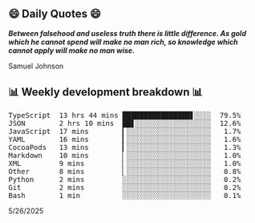 ## 😄 Daily Quotes 😄

_**Between falsehood and useless truth there is little difference. As gold which he cannot spend will make no man rich, so knowledge which cannot apply will make no man wise.**_

Samuel Johnson



## 📊 Weekly development breakdown 📊

<pre>TypeScript  13 hrs 44 mins ████████████████▋░░░░  79.5%
JSON        2 hrs 10 mins  ██▋░░░░░░░░░░░░░░░░░░  12.6%
JavaScript  17 mins        ▎░░░░░░░░░░░░░░░░░░░░   1.7%
YAML        16 mins        ▎░░░░░░░░░░░░░░░░░░░░   1.6%
CocoaPods   13 mins        ▎░░░░░░░░░░░░░░░░░░░░   1.3%
Markdown    10 mins        ▏░░░░░░░░░░░░░░░░░░░░   1.0%
XML         9 mins         ▏░░░░░░░░░░░░░░░░░░░░   1.0%
Other       8 mins         ▏░░░░░░░░░░░░░░░░░░░░   0.8%
Python      2 mins         ░░░░░░░░░░░░░░░░░░░░░   0.2%
Git         2 mins         ░░░░░░░░░░░░░░░░░░░░░   0.2%
Bash        1 min          ░░░░░░░░░░░░░░░░░░░░░   0.1%</pre>

5/26/2025